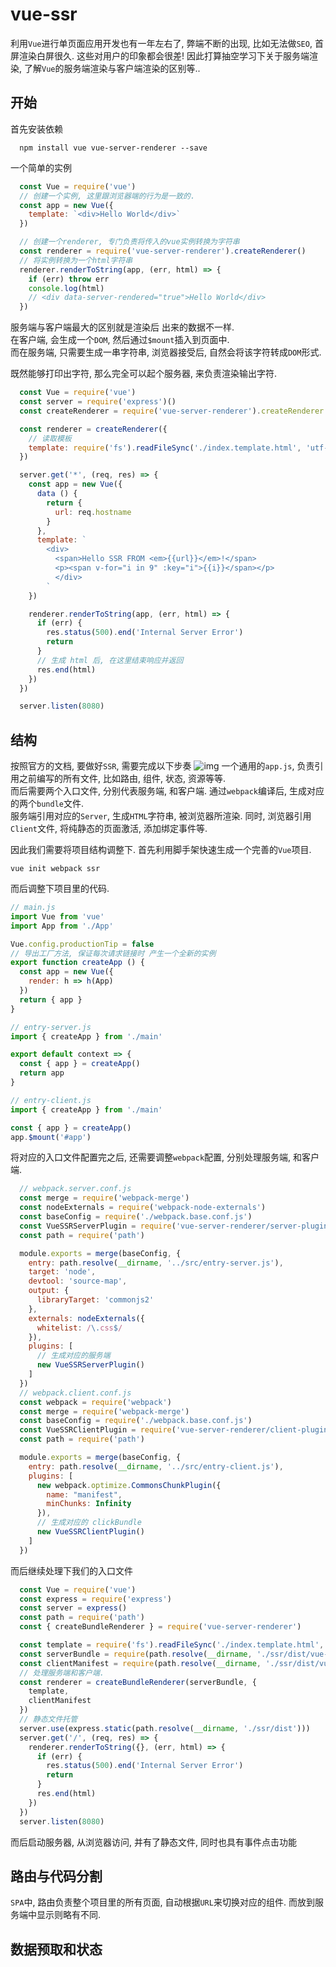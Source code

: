 # vue-ssr

利用`Vue`进行单页面应用开发也有一年左右了, 弊端不断的出现, 比如无法做`SEO`, 首屏渲染白屏很久. 这些对用户的印象都会很差!
因此打算抽空学习下关于服务端渲染, 了解`Vue`的服务端渲染与客户端渲染的区别等..

## 开始
首先安装依赖
```shell
  npm install vue vue-server-renderer --save
```

一个简单的实例
```js
  const Vue = require('vue')
  // 创建一个实例, 这里跟浏览器端的行为是一致的.
  const app = new Vue({
    template: `<div>Hello World</div>`
  })

  // 创建一个renderer, 专门负责将传入的vue实例转换为字符串
  const renderer = require('vue-server-renderer').createRenderer()
  // 将实例转换为一个html字符串
  renderer.renderToString(app, (err, html) => {
    if (err) throw err
    console.log(html)
    // <div data-server-rendered="true">Hello World</div>
  })
```
服务端与客户端最大的区别就是渲染后 出来的数据不一样.  
在客户端, 会生成一个`DOM`, 然后通过`$mount`插入到页面中.  
而在服务端, 只需要生成一串字符串, 浏览器接受后, 自然会将该字符转成`DOM`形式.

既然能够打印出字符, 那么完全可以起个服务器, 来负责渲染输出字符.
```js
  const Vue = require('vue')
  const server = require('express')()
  const createRenderer = require('vue-server-renderer').createRenderer

  const renderer = createRenderer({
    // 读取模板
    template: require('fs').readFileSync('./index.template.html', 'utf-8')
  })

  server.get('*', (req, res) => {
    const app = new Vue({
      data () {
        return {
          url: req.hostname
        }
      },
      template: `
        <div>
          <span>Hello SSR FROM <em>{{url}}</em>!</span>
          <p><span v-for="i in 9" :key="i">{{i}}</span></p>
          </div>
        `
    })

    renderer.renderToString(app, (err, html) => {
      if (err) {
        res.status(500).end('Internal Server Error')
        return
      }
      // 生成 html 后, 在这里结束响应并返回
      res.end(html)
    })
  })

  server.listen(8080)
```

## 结构
按照官方的文档, 要做好`SSR`, 需要完成以下步奏
![img](https://cloud.githubusercontent.com/assets/499550/17607895/786a415a-5fee-11e6-9c11-45a2cfdf085c.png)
一个通用的`app.js`, 负责引用之前编写的所有文件, 比如路由, 组件, 状态, 资源等等.  
而后需要两个入口文件, 分别代表服务端, 和客户端. 通过`webpack`编译后, 生成对应的两个`bundle`文件.  
服务端引用对应的`Server`, 生成`HTML`字符串, 被浏览器所渲染. 同时, 浏览器引用`Client`文件, 将纯静态的页面激活, 添加绑定事件等.  

因此我们需要将项目结构调整下. 首先利用脚手架快速生成一个完善的`Vue`项目.
```Shell
vue init webpack ssr
```
而后调整下项目里的代码.  
```js
// main.js
import Vue from 'vue'
import App from './App'

Vue.config.productionTip = false
// 导出工厂方法, 保证每次请求链接时 产生一个全新的实例
export function createApp () {
  const app = new Vue({
    render: h => h(App)
  })
  return { app }
}

// entry-server.js
import { createApp } from './main'

export default context => {
  const { app } = createApp()
  return app
}

// entry-client.js
import { createApp } from './main'

const { app } = createApp()
app.$mount('#app')

```

将对应的入口文件配置完之后, 还需要调整`webpack`配置, 分别处理服务端, 和客户端.
```js
  // webpack.server.conf.js
  const merge = require('webpack-merge')
  const nodeExternals = require('webpack-node-externals')
  const baseConfig = require('./webpack.base.conf.js')
  const VueSSRServerPlugin = require('vue-server-renderer/server-plugin')
  const path = require('path')

  module.exports = merge(baseConfig, {
    entry: path.resolve(__dirname, '../src/entry-server.js'),
    target: 'node',
    devtool: 'source-map',
    output: {
      libraryTarget: 'commonjs2'
    },
    externals: nodeExternals({
      whitelist: /\.css$/
    }),
    plugins: [
      // 生成对应的服务端
      new VueSSRServerPlugin()
    ]
  })
  // webpack.client.conf.js
  const webpack = require('webpack')
  const merge = require('webpack-merge')
  const baseConfig = require('./webpack.base.conf.js')
  const VueSSRClientPlugin = require('vue-server-renderer/client-plugin')
  const path = require('path')

  module.exports = merge(baseConfig, {
    entry: path.resolve(__dirname, '../src/entry-client.js'),
    plugins: [
      new webpack.optimize.CommonsChunkPlugin({
        name: "manifest",
        minChunks: Infinity
      }),
      // 生成对应的 clickBundle
      new VueSSRClientPlugin()
    ]
  })
```
而后继续处理下我们的入口文件
```js
  const Vue = require('vue')
  const express = require('express')
  const server = express()
  const path = require('path')
  const { createBundleRenderer } = require('vue-server-renderer')

  const template = require('fs').readFileSync('./index.template.html', 'utf-8')
  const serverBundle = require(path.resolve(__dirname, './ssr/dist/vue-ssr-server-bundle.json'))
  const clientManifest = require(path.resolve(__dirname, './ssr/dist/vue-ssr-client-manifest.json'))
  // 处理服务端和客户端.
  const renderer = createBundleRenderer(serverBundle, {
    template,
    clientManifest
  })
  // 静态文件托管
  server.use(express.static(path.resolve(__dirname, './ssr/dist')))
  server.get('/', (req, res) => {
    renderer.renderToString({}, (err, html) => {
      if (err) {
        res.status(500).end('Internal Server Error')
        return
      }
      res.end(html)
    })
  })
  server.listen(8080)
```

而后启动服务器, 从浏览器访问, 并有了静态文件, 同时也具有事件点击功能

## 路由与代码分割
`SPA`中, 路由负责整个项目里的所有页面, 自动根据`URL`来切换对应的组件. 而放到服务端中显示则略有不同.

## 数据预取和状态